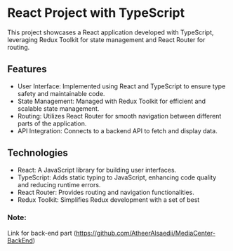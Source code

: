 # React Project with TypeScript
This project showcases a React application developed with TypeScript, leveraging Redux Toolkit for state management and React Router for routing.

## Features
- User Interface: Implemented using React and TypeScript to ensure type safety and maintainable code.
- State Management: Managed with Redux Toolkit for efficient and scalable state management.
- Routing: Utilizes React Router for smooth navigation between different parts of the application.
- API Integration: Connects to a backend API to fetch and display data.

## Technologies
- React: A JavaScript library for building user interfaces.
- TypeScript: Adds static typing to JavaScript, enhancing code quality and reducing runtime errors.
- React Router: Provides routing and navigation functionalities.
- Redux Toolkit: Simplifies Redux development with a set of best
### Note:
Link for back-end part (https://github.com/AtheerAlsaedii/MediaCenter-BackEnd)
